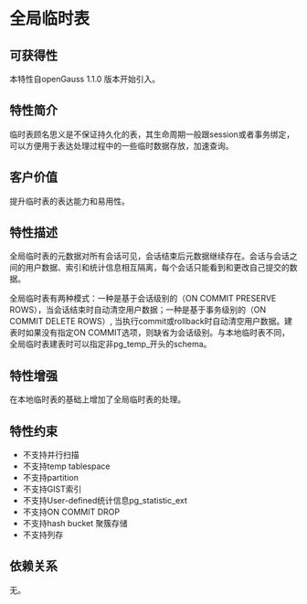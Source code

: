 # 全局临时表

## 可获得性<a name="section5309649"></a>

本特性自openGauss 1.1.0 版本开始引入。

## 特性简介<a name="section47786844"></a>

临时表顾名思义是不保证持久化的表，其生命周期一般跟session或者事务绑定，可以方便用于表达处理过程中的一些临时数据存放，加速查询。

## 客户价值<a name="section27428414"></a>

提升临时表的表达能力和易用性。

## 特性描述<a name="section45529136"></a>

全局临时表的元数据对所有会话可见，会话结束后元数据继续存在。会话与会话之间的用户数据、索引和统计信息相互隔离，每个会话只能看到和更改自己提交的数据。

全局临时表有两种模式：一种是基于会话级别的（ON COMMIT PRESERVE ROWS），当会话结束时自动清空用户数据；一种是基于事务级别的（ON COMMIT DELETE ROWS）, 当执行commit或rollback时自动清空用户数据。建表时如果没有指定ON COMMIT选项，则缺省为会话级别。与本地临时表不同，全局临时表建表时可以指定非pg\_temp\_开头的schema。

## 特性增强<a name="section7109043"></a>

在本地临时表的基础上增加了全局临时表的处理。

## 特性约束<a name="section06531946143616"></a>

-   不支持并行扫描
-   不支持temp tablespace
-   不支持partition
-   不支持GIST索引
-   不支持User-defined统计信息pg\_statistic\_ext
-   不支持ON COMMIT DROP
-   不支持hash bucket 聚簇存储
-   不支持列存

## 依赖关系<a name="section63981393"></a>

无。
